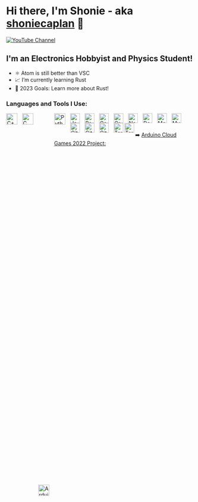 # Hi there, I'm Shonie - aka [shoniecaplan][youtube] 👋

[![YouTube Channel](https://www.youtube.com/@the4aminventor)][youtube]

## I'm an Electronics Hobbyist and Physics Student!

- ⚛️ Atom is still better than VSC
- 📈 I’m currently learning Rust
- 🥅 2023 Goals: Learn more about Rust!

### Languages and Tools I Use:

[<img align="left" alt="C++" width="30px" src="https://user-images.githubusercontent.com/94767648/224788154-65db2b9c-ccdb-47f2-a245-423af5fb5da8.png" style="padding-right:10px;" />][youtube]
[<img align="left" alt="C" width="30px" src="https://user-images.githubusercontent.com/94767648/224791376-6f7baa8a-1552-4ed6-9613-1159731dfbff.png" style="padding-right:10px;" />][youtube]
[<img align="left" alt="Arduino" width="30px" src="https://user-images.githubusercontent.com/94767648/224791826-077a0d2c-2192-4eeb-90c0-4cf5d5521f3a.png" style="padding-top:1000px;padding-right:10px;" />][youtube]
[<img align="left" alt="Python" width="30px" src="https://user-images.githubusercontent.com/94767648/224792510-925eed22-071e-4bd4-a5c8-3351a70e5598.png" style="padding-right:10px;" />][youtube]
[<img align="left" alt="JavaScript" width="26px" src="https://cdn.jsdelivr.net/gh/devicons/devicon/icons/javascript/javascript-original.svg" style="padding-right:10px;" />][youtube]
[<img align="left" alt="React" width="26px" src="https://cdn.jsdelivr.net/gh/devicons/devicon/icons/react/react-original.svg" style="padding-right:10px;" />][youtube]
[<img align="left" alt="Gatsby" width="26px" src="https://cdn.jsdelivr.net/gh/devicons/devicon/icons/gatsby/gatsby-original.svg" style="padding-right:10px;" />][youtube]
[<img align="left" alt="GraphQL" width="26px" src="https://cdn.jsdelivr.net/gh/devicons/devicon/icons/graphql/graphql-plain.svg" style="padding-right:10px;" />][youtube]
[<img align="left" alt="Node.js" width="26px" src="https://cdn.jsdelivr.net/gh/devicons/devicon/icons/nodejs/nodejs-original.svg" style="padding-right:10px;" />][youtube]
[<img align="left" alt="Deno" width="26px" src="./img/deno-light.svg" style="padding-right:10px;" />][youtube]
[<img align="left" alt="MongoDB" width="26px" src="https://cdn.jsdelivr.net/gh/devicons/devicon/icons/mongodb/mongodb-original.svg" style="padding-right:10px;" />][youtube]
[<img align="left" alt="MySQL" width="26px" src="https://cdn.jsdelivr.net/gh/devicons/devicon/icons/mysql/mysql-original.svg" style="padding-right:10px;" />][youtube]
[<img align="left" alt="Git" width="26px" src="https://cdn.jsdelivr.net/gh/shoniecaplan/shoniecaplan/icons/git/git-original.svg" style="padding-right:10px;" />][youtube]
[<img align="left" alt="GitHub" width="26px" src="https://user-images.githubusercontent.com/3369400/139447912-e0f43f33-6d9f-45f8-be46-2df5bbc91289.png" style="padding-right:10px;" />](https://www.youtube.com/playlist?list=PLkwxH9e_vrAJ0WbEsFA9W3I1W-g_BTsbt#gh-dark-mode-only)
[<img align="left" alt="GitHub" width="26px" src="https://user-images.githubusercontent.com/3369400/139448065-39a229ba-4b06-434b-bc67-616e2ed80c8f.png" style="padding-right:10px;" />](https://www.youtube.com/playlist?list=PLkwxH9e_vrAJ0WbEsFA9W3I1W-g_BTsbt#gh-light-mode-only)
[<img align="left" alt="Terminal" width="26px" src="./img/terminal-light.svg" />](https://www.youtube.com/playlist?list=PLkwxH9e_vrAJ0WbEsFA9W3I1W-g_BTsbt#gh-light-mode-only)
[<img align="left" alt="Terminal" width="26px" src="./img/terminal-dark.svg" />](https://www.youtube.com/playlist?list=PLkwxH9e_vrAJ0WbEsFA9W3I1W-g_BTsbt#gh-dark-mode-only)

<br />
<br />

➡️ [Arduino Cloud Games 2022 Project:](https://www.hackster.io/shonie4caplan/improving-work-efficiency-with-fitbit-cloudgames-e34b0e)


[youtube]: https://www.youtube.com/@the4aminventor
[linkedin]: https://www.linkedin.com/in/shonie-caplan-540139264/
